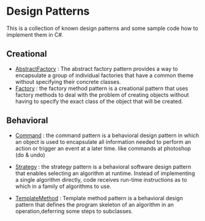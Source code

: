 # Design Patterns

This is a collection of known design patterns and some sample code how to implement them in C#.


## Creational
* [AbstractFactory](https://github.com/aymansayedmohamed/DesignPatterns/tree/master/AbstractFactory)
: The abstract factory pattern provides a way to encapsulate a group of individual factories 
     that have a common theme without specifying their concrete classes.
* [Factory](https://github.com/aymansayedmohamed/DesignPatterns/tree/master/Factory)
 : the factory method pattern is a creational pattern that uses factory methods to deal with 
     the problem of creating objects without having to specify the exact class of the object that will be created. 


## Behavioral

* [Command](https://github.com/aymansayedmohamed/DesignPatterns/tree/master/Command)
: the command pattern is a behavioral design pattern in which an object is used to
    encapsulate all information needed to perform an action or trigger an event at a later time. 
    like commands at photoshop (do & undo)
* [Strategy](https://github.com/aymansayedmohamed/DesignPatterns/tree/master/Strategy)
: the strategy pattern is a behavioral software design pattern that enables selecting an algorithm at runtime. Instead of implementing a single algorithm directly, code receives run-time instructions as to which in a family of algorithms to use.

* [TemplateMethod](https://github.com/aymansayedmohamed/DesignPatterns/tree/master/TemplateMethod)
: Template method pattern is a behavioral design pattern that defines the program skeleton of an algorithm in an operation,deferring some steps to subclasses.



